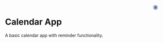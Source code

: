 <img src="./images/iau.png" alt="Logo of the project" align="right">

# Calendar App

A basic calendar app with reminder functionality.
